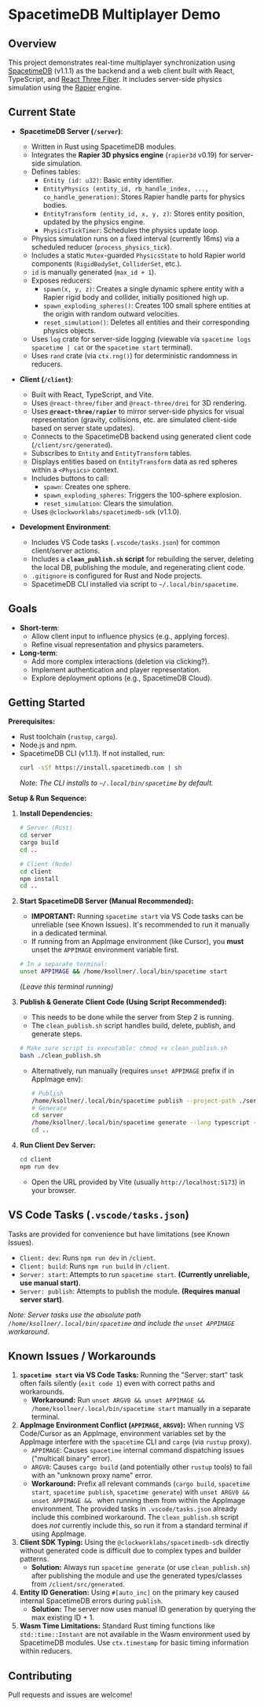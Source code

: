 # SpacetimeDB Multiplayer Demo

## Overview

This project demonstrates real-time multiplayer synchronization using [SpacetimeDB](https://spacetimedb.com/) (v1.1.1) as the backend and a web client built with React, TypeScript, and [React Three Fiber](https://docs.pmnd.rs/react-three-fiber/). It includes server-side physics simulation using the [Rapier](https://rapier.rs/) engine.

## Current State

- **SpacetimeDB Server (`/server`)**:
  - Written in Rust using SpacetimeDB modules.
  - Integrates the **Rapier 3D physics engine** (`rapier3d` v0.19) for server-side simulation.
  - Defines tables:
    - `Entity (id: u32)`: Basic entity identifier.
    - `EntityPhysics (entity_id, rb_handle_index, ..., co_handle_generation)`: Stores Rapier handle parts for physics bodies.
    - `EntityTransform (entity_id, x, y, z)`: Stores entity position, updated by the physics engine.
    - `PhysicsTickTimer`: Schedules the physics update loop.
  - Physics simulation runs on a fixed interval (currently 16ms) via a scheduled reducer (`process_physics_tick`).
  - Includes a static `Mutex`-guarded `PhysicsState` to hold Rapier world components (`RigidBodySet`, `ColliderSet`, etc.).
  - `id` is manually generated (`max_id + 1`).
  - Exposes reducers:
    - `spawn(x, y, z)`: Creates a single dynamic sphere entity with a Rapier rigid body and collider, initially positioned high up.
    - `spawn_exploding_spheres()`: Creates 100 small sphere entities at the origin with random outward velocities.
    - `reset_simulation()`: Deletes all entities and their corresponding physics objects.
  - Uses `log` crate for server-side logging (viewable via `spacetime logs spacetime | cat` or the `spacetime start` terminal).
  - Uses `rand` crate (via `ctx.rng()`) for deterministic randomness in reducers.

- **Client (`/client`)**:
  - Built with React, TypeScript, and Vite.
  - Uses `@react-three/fiber` and `@react-three/drei` for 3D rendering.
  - Uses **`@react-three/rapier`** to mirror server-side physics for visual representation (gravity, collisions, etc. are simulated client-side based on server state updates).
  - Connects to the SpacetimeDB backend using generated client code (`/client/src/generated`).
  - Subscribes to `Entity` and `EntityTransform` tables.
  - Displays entities based on `EntityTransform` data as red spheres within a `<Physics>` context.
  - Includes buttons to call:
    - `spawn`: Creates one sphere.
    - `spawn_exploding_spheres`: Triggers the 100-sphere explosion.
    - `reset_simulation`: Clears the simulation.
  - Uses `@clockworklabs/spacetimedb-sdk` (v1.1.0).

- **Development Environment**:
  - Includes VS Code tasks (`.vscode/tasks.json`) for common client/server actions.
  - Includes a **`clean_publish.sh` script** for rebuilding the server, deleting the local DB, publishing the module, and regenerating client code.
  - `.gitignore` is configured for Rust and Node projects.
  - SpacetimeDB CLI installed via script to `~/.local/bin/spacetime`.

## Goals

- **Short-term**:
  - Allow client input to influence physics (e.g., applying forces).
  - Refine visual representation and physics parameters.
- **Long-term**:
  - Add more complex interactions (deletion via clicking?).
  - Implement authentication and player representation.
  - Explore deployment options (e.g., SpacetimeDB Cloud).

## Getting Started

**Prerequisites:**

- Rust toolchain (`rustup`, `cargo`).
- Node.js and npm.
- SpacetimeDB CLI (v1.1.1). If not installed, run:
  ```sh
  curl -sSf https://install.spacetimedb.com | sh
  ```
  *Note: The CLI installs to `~/.local/bin/spacetime` by default.*

**Setup & Run Sequence:**

1.  **Install Dependencies:**
    ```sh
    # Server (Rust)
    cd server
    cargo build
    cd ..

    # Client (Node)
    cd client
    npm install
    cd ..
    ```

2.  **Start SpacetimeDB Server (Manual Recommended):**
    *   **IMPORTANT:** Running `spacetime start` via VS Code tasks can be unreliable (see Known Issues). It's recommended to run it manually in a dedicated terminal.
    *   If running from an AppImage environment (like Cursor), you **must** unset the `APPIMAGE` environment variable first.
    ```sh
    # In a separate terminal:
    unset APPIMAGE && /home/ksollner/.local/bin/spacetime start
    ```
    *(Leave this terminal running)*

3.  **Publish & Generate Client Code (Using Script Recommended):**
    *   This needs to be done while the server from Step 2 is running.
    *   The `clean_publish.sh` script handles build, delete, publish, and generate steps.
    ```sh
    # Make sure script is executable: chmod +x clean_publish.sh
    bash ./clean_publish.sh
    ```
    *   Alternatively, run manually (requires `unset APPIMAGE` prefix if in AppImage env):
        ```sh
        # Publish
        /home/ksollner/.local/bin/spacetime publish --project-path ./server spacetime
        # Generate
        cd server
        /home/ksollner/.local/bin/spacetime generate --lang typescript --out-dir ../client/src/generated
        cd ..
        ```

4.  **Run Client Dev Server:**
    ```sh
    cd client
    npm run dev
    ```
    *   Open the URL provided by Vite (usually `http://localhost:5173`) in your browser.

## VS Code Tasks (`.vscode/tasks.json`)

Tasks are provided for convenience but have limitations (see Known Issues).

-   `Client: dev`: Runs `npm run dev` in `/client`.
-   `Client: build`: Runs `npm run build` in `/client`.
-   `Server: start`: Attempts to run `spacetime start`. **(Currently unreliable, use manual start)**.
-   `Server: publish`: Attempts to publish the module. **(Requires manual server start)**.

*Note: Server tasks use the absolute path `/home/ksollner/.local/bin/spacetime` and include the `unset APPIMAGE` workaround.*

## Known Issues / Workarounds

1.  **`spacetime start` via VS Code Tasks:** Running the "Server: start" task often fails silently (`exit code 1`) even with correct paths and workarounds.
    *   **Workaround:** Run `unset ARGV0 && unset APPIMAGE && /home/ksollner/.local/bin/spacetime start` manually in a separate terminal.
2.  **AppImage Environment Conflict (`APPIMAGE`, `ARGV0`):** When running VS Code/Cursor as an AppImage, environment variables set by the AppImage interfere with the `spacetime` CLI and `cargo` (via `rustup` proxy).
    *   `APPIMAGE`: Causes `spacetime` internal command dispatching issues ("multicall binary" error).
    *   `ARGV0`: Causes `cargo build` (and potentially other `rustup` tools) to fail with an "unknown proxy name" error.
    *   **Workaround:** Prefix all relevant commands (`cargo build`, `spacetime start`, `spacetime publish`, `spacetime generate`) with `unset ARGV0 && unset APPIMAGE && ` when running them from within the AppImage environment. The provided tasks in `.vscode/tasks.json` already include this combined workaround. The `clean_publish.sh` script does *not* currently include this, so run it from a standard terminal if using AppImage.
3.  **Client SDK Typing:** Using the `@clockworklabs/spacetimedb-sdk` directly without generated code is difficult due to complex types and builder patterns.
    *   **Solution:** Always run `spacetime generate` (or use `clean_publish.sh`) after publishing the module and use the generated types/classes from `/client/src/generated`.
4.  **Entity ID Generation:** Using `#[auto_inc]` on the primary key caused internal SpacetimeDB errors during `publish`.
    *   **Solution:** The server now uses manual ID generation by querying the max existing ID + 1.
5.  **Wasm Time Limitations:** Standard Rust timing functions like `std::time::Instant` are not available in the Wasm environment used by SpacetimeDB modules. Use `ctx.timestamp` for basic timing information within reducers.

## Contributing

Pull requests and issues are welcome!